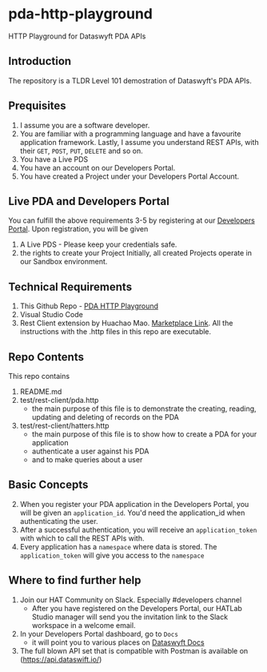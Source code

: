 # pda-http-playground
HTTP Playground for Dataswyft PDA APIs

## Introduction
The repository is a TLDR Level 101 demostration of Dataswyft's PDA APIs.

## Prequisites
1. I assume you are a software developer.
2. You are familiar with a programming language and have a favourite application framework. Lastly, I assume you understand REST APIs, with their `GET`, `POST`, `PUT`, `DELETE` and so on.
3. You have a Live PDS
4. You have an account on our Developers Portal.
5. You have created a Project under your Developers Portal Account.

## Live PDA and Developers Portal
You can fulfill the above requirements 3-5 by registering at our [Developers Portal](https://developers.dataswift.io).
Upon registration, you will be given
1. A Live PDS - Please keep your credentials safe.
2. the rights to create your Project
Initially, all created Projects operate in our Sandbox environment.

## Technical Requirements
1. This Github Repo - [PDA HTTP Playground](https://github.com/dataswift/pda-http-playground)
2. Visual Studio Code
3. Rest Client extension by Huachao Mao. [Marketplace Link](https://marketplace.visualstudio.com/items?itemName=humao.rest-client). All the instructions with the .http files in this repo are executable.

## Repo Contents
This repo contains
1. README.md
2. test/rest-client/pda.http
    * the main purpose of this file is to demonstrate the creating, reading, updating and deleting of records on the PDA
3. test/rest-client/hatters.http
    * the main purpose of this file is to show how to create a PDA for your application
    * authenticate a user against his PDA
    * and to make queries about a user

## Basic Concepts
2. When you register your PDA application in the Developers Portal, you will be given an `application_id`. You'd need the application_id when authenticating the user.
3. After a successful authentication, you will receive an `application_token` with which to call the REST APIs with.
4. Every application has a `namespace` where data is stored. The `application_token` will give you access to the `namespace`

## Where to find further help
1. Join our HAT Community on Slack. Especially #developers channel
    * After you have registered on the Developers Portal, our HATLab Studio manager will send you the invitation link to the Slack workspace in a welcome email.
2. In your Developers Portal dashboard, go to `Docs`
    * it will point you to various places on [Dataswyft Docs](https://docs.dataswyft.com)
3. The full blown API set that is compatible with Postman is available on (https://api.dataswift.io/)
